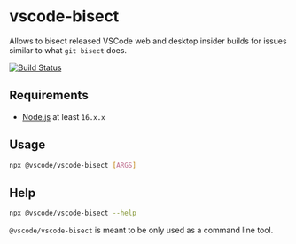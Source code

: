 # vscode-bisect

Allows to bisect released VSCode web and desktop insider builds for issues
similar to what `git bisect` does.

[![Build Status](https://dev.azure.com/monacotools/Monaco/_apis/build/status%2Fnpm%2Fvscode%2Fvscode-bisect?repoName=microsoft%2Fvscode-bisect&branchName=main)](https://dev.azure.com/monacotools/Monaco/_build/latest?definitionId=505&repoName=microsoft%2Fvscode-bisect&branchName=main)

## Requirements

-   [Node.js](https://nodejs.org/en/) at least `16.x.x`

## Usage

```sh
npx @vscode/vscode-bisect [ARGS]
```

## Help

```sh
npx @vscode/vscode-bisect --help
```

`@vscode/vscode-bisect` is meant to be only used as a command line tool.
